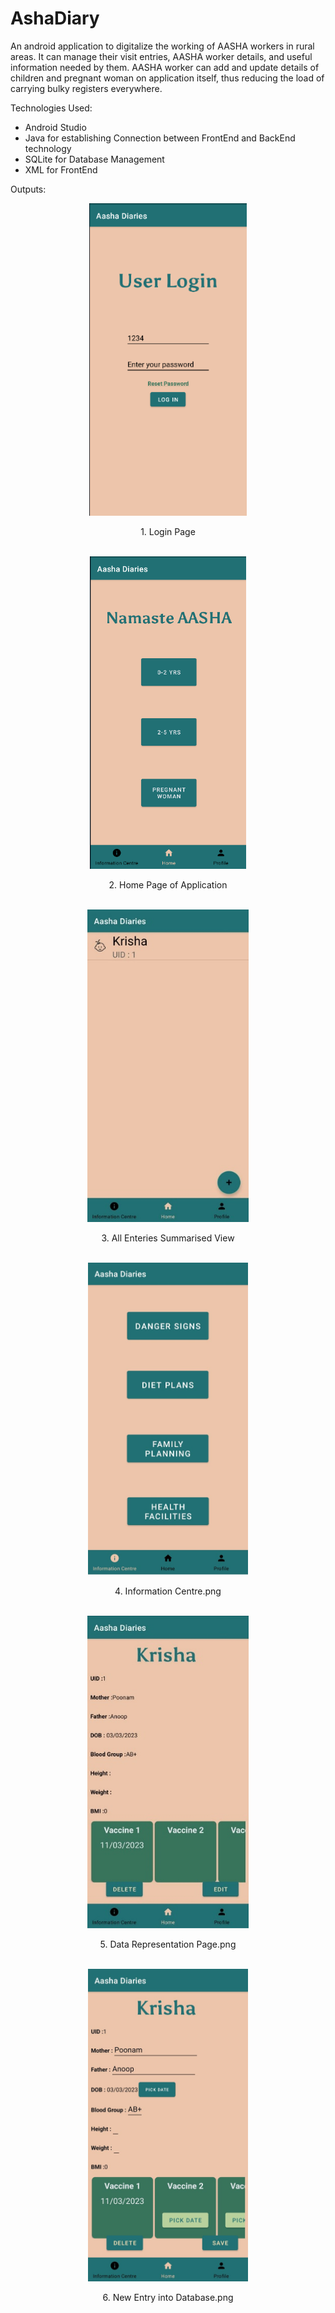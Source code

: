 # AshaDiary
An android application to digitalize the working of AASHA workers in rural areas. It can manage their visit entries, AASHA worker details, and useful information needed by them. AASHA worker can add and update details of children and pregnant woman on application itself, thus reducing the load of carrying bulky registers everywhere.

Technologies Used:
- Android Studio
- Java for establishing Connection between FrontEnd and BackEnd technology
- SQLite for Database Management
- XML for FrontEnd

Outputs:
<div align="center"><img height= 500 src="Outputs/Login Page.png"/></div>
<p align="center">1. Login Page</p>
<br>
<div align="center"><img height= 500 src="Outputs/Home Page of Application.png"/></div>
<p align="center">2. Home Page of Application</p>
<br>
<div align="center"><img height= 500 src="Outputs/All Enteries Summarised View.png"/></div>
<p align="center">3. All Enteries Summarised View</p>
<br>
<div align="center"><img height= 500 src="Outputs/Information Centre.png"/></div>
<p align="center">4. Information Centre.png</p>
<br>
<div align="center"><img height= 500 src="Outputs/Data Representation Page.png"/></div>
<p align="center">5. Data Representation Page.png</p>
<br>
<div align="center"><img height= 500 src="Outputs/New Entry into Database.png"/></div>
<p align="center">6. New Entry into Database.png</p>
